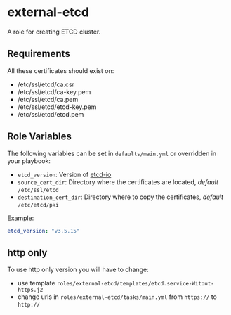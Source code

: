 # external-etcd

A role for creating ETCD cluster.

## Requirements
All these certificates should exist on:

- /etc/ssl/etcd/ca.csr
- /etc/ssl/etcd/ca-key.pem
- /etc/ssl/etcd/ca.pem
- /etc/ssl/etcd/etcd-key.pem
- /etc/ssl/etcd/etcd.pem


## Role Variables

The following variables can be set in `defaults/main.yml` or overridden in your playbook:

- `etcd_version`: Version of [etcd-io](https://github.com/etcd-io/etcd) 
- `source_cert_dir`:  Directory where the certificates are located, *default* `/etc/ssl/etcd`
- `destination_cert_dir`: Directory where to copy the certificates, *default* `/etc/etcd/pki`


Example:
```yaml
etcd_version: "v3.5.15"
```


## http only

To use http only version you will have to change:
* use template `roles/external-etcd/templates/etcd.service-Witout-https.j2`
* change urls in `roles/external-etcd/tasks/main.yml` from  `https://` to `http://`